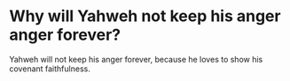 # Why will Yahweh not keep his anger anger forever?

Yahweh will not keep his anger forever, because he loves to show his covenant faithfulness.
